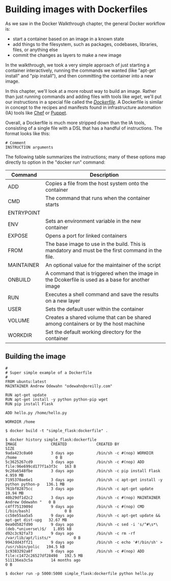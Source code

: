 # Building images with Dockerfiles

As we saw in the Docker Walkthrough chapter, the general Docker workflow is:

* start a container based on an image in a known state
* add things to the filesystem, such as packages, codebases, libraries, files, or anything else
* commit the changes as layers to make a new image

In the walkthrough, we took a very simple approach of just starting a container interactively, running the commands we wanted (like "apt-get install" and "pip install"), and then committing the container into a new image.

In this chapter, we'll look at a more robust way to build an image.  Rather than just running commands and adding files with tools like *wget*, we'll put our instructions in a special file called the *[Dockerfile](https://docs.docker.com/reference/builder/)*.  A Dockerfile is similar in concept to the recipes and manifests found in infrastructure automation (IA) tools like [Chef](http://www.getchef.com/) or [Puppet](http://puppetlabs.com/).  

Overall, a Dockerfile is much more stripped down than the IA tools, consisting of a single file with a DSL that has a handful of instructions.  The format looks like this:

```console
# Comment
INSTRUCTION arguments
```

The following table summarizes the instructions; many of these options map directly to option in the "docker run" command:


| Command    | Description 
|------------|-------------------------------------------------------
| ADD        | Copies a file from the host system onto the container
| CMD        | The command that runs when the container starts
| ENTRYPOINT | 
| ENV        | Sets an environment variable in the new container
| EXPOSE     | Opens a port for linked containers
| FROM       | The base image to use in the build.  This is mandatory and must be the first command in the file.
| MAINTAINER | An optional value for the maintainer of the script
| ONBUILD    | A command that is triggered when the image in the Dcokerfile is used as a base for another image
| RUN        | Executes a shell command and save the results on a new layer
| USER       | Sets the default user within the container 
| VOLUME     | Creates a shared volume that can be shared among containers or by the host machine
| WORKDIR    | Set the default working directory for the container


## Building the image

```
#
# Super simple example of a Dockerfile
#
FROM ubuntu:latest
MAINTAINER Andrew Odewahn "odewahn@oreilly.com"

RUN apt-get update
RUN apt-get install -y python python-pip wget
RUN pip install Flask

ADD hello.py /home/hello.py

WORKDIR /home

```

```
$ docker build -t "simple_flask:dockerfile" .
```



```console
$ docker history simple_flask:dockerfile
IMAGE               CREATED             CREATED BY                                      SIZE
9ada423c0a60        3 days ago          /bin/sh -c #(nop) WORKDIR /home                 0 B
5c3625267cd9        3 days ago          /bin/sh -c #(nop) ADD file:96e699cd177f1a3f3c   163 B
9c20a6548fbe        3 days ago          /bin/sh -c pip install Flask                    4.959 MB
7195370ae6e1        3 days ago          /bin/sh -c apt-get install -y python python-p   136.1 MB
761bf82875cc        3 days ago          /bin/sh -c apt-get update                       19.94 MB
40b29df1d2c2        3 days ago          /bin/sh -c #(nop) MAINTAINER Andrew Odewahn "   0 B
c4ff7513909d        9 days ago          /bin/sh -c #(nop) CMD [/bin/bash]               0 B
cc58e55aa5a5        9 days ago          /bin/sh -c apt-get update && apt-get dist-upg   32.67 MB
0ea0d582fd90        9 days ago          /bin/sh -c sed -i 's/^#\s*\(deb.*universe\)$/   1.895 kB
d92c3c92fa73        9 days ago          /bin/sh -c rm -rf /var/lib/apt/lists/*          0 B
9942dd43ff21        9 days ago          /bin/sh -c echo '#!/bin/sh' > /usr/sbin/polic   194.5 kB
1c9383292a8f        9 days ago          /bin/sh -c #(nop) ADD file:c1472c26527df28498   192.5 MB
511136ea3c5a        14 months ago                                                       0 B
```



```console
$ docker run -p 5000:5000 simple_flask:dockerfile python hello.py
```

